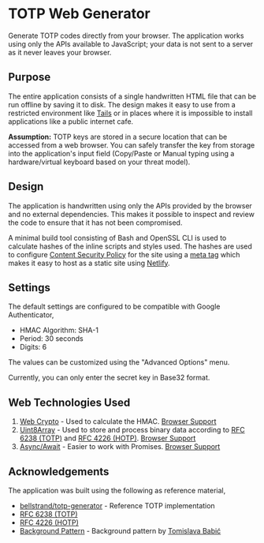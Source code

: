 # TOTP Web Generator

Generate TOTP codes directly from your browser. The application works using only the APIs available to JavaScript; your data is not sent to a server as it never leaves your browser.

## Purpose

The entire application consists of a single handwritten HTML file that can be run offline by saving it to disk. The design makes it easy to use from a restricted environment like [Tails](https://tails.boum.org/) or in places where it is impossible to install applications like a public internet cafe.

**Assumption:** TOTP keys are stored in a secure location that can be accessed from a web browser. You can safely transfer the key from storage into the application's input field (Copy/Paste or Manual typing using a hardware/virtual keyboard based on your threat model).

## Design

The application is handwritten using only the APIs provided by the browser and no external dependencies. This makes it possible to inspect and review the code to ensure that it has not been compromised.

A minimal build tool consisting of Bash and OpenSSL CLI is used to calculate hashes of the inline scripts and styles used. The hashes are used to configure [Content Security Policy](https://content-security-policy.com/hash/) for the site using a [meta tag](https://content-security-policy.com/examples/meta/) which makes it easy to host as a static site using [Netlify](https://www.netlify.com/).

## Settings

The default settings are configured to be compatible with Google Authenticator,
* HMAC Algorithm: SHA-1
* Period: 30 seconds
* Digits: 6

The values can be customized using the "Advanced Options" menu.

Currently, you can only enter the secret key in Base32 format.

## Web Technologies Used

1. [Web Crypto](https://developer.mozilla.org/en-US/docs/Web/API/Web_Crypto_API) - Used to calculate the HMAC. [Browser Support](https://caniuse.com/cryptography)
2. [Uint8Array](https://developer.mozilla.org/en-US/docs/Web/JavaScript/Reference/Global_Objects/Uint8Array) - Used to store and process binary data according to [RFC 6238 (TOTP)](https://tools.ietf.org/html/rfc6238) and [RFC 4226 (HOTP)](https://tools.ietf.org/html/rfc4226). [Browser Support](https://caniuse.com/mdn-javascript_builtins_uint8array)
3. [Async/Await](https://developer.mozilla.org/en-US/docs/Web/JavaScript/Reference/Statements/async_function) - Easier to work with Promises. [Browser Support](https://caniuse.com/async-functions)

## Acknowledgements

The application was built using the following as reference material,

* [bellstrand/totp-generator](https://github.com/bellstrand/totp-generator) - Reference TOTP implementation
* [RFC 6238 (TOTP)](https://tools.ietf.org/html/rfc6238)
* [RFC 4226 (HOTP)](https://tools.ietf.org/html/rfc4226)
* [Background Pattern](https://www.toptal.com/designers/subtlepatterns/double-bubble-outline-pattern/) - Background pattern by [Tomislava Babić](https://behance.net/antitomi)

